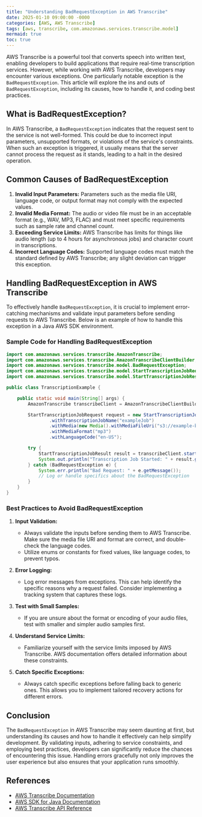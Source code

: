 ```yaml
---
title: "Understanding BadRequestException in AWS Transcribe"
date: 2025-01-10 09:00:00 -0000
categories: [AWS, AWS Transcribe]
tags: [aws, transcribe, com.amazonaws.services.transcribe.model]
mermaid: true
toc: true
---
```



AWS Transcribe is a powerful tool that converts speech into written text, enabling developers to build applications that require real-time transcription services. However, while working with AWS Transcribe, developers may encounter various exceptions. One particularly notable exception is the `BadRequestException`. This article will explore the ins and outs of `BadRequestException`, including its causes, how to handle it, and coding best practices.

## What is BadRequestException?

In AWS Transcribe, a `BadRequestException` indicates that the request sent to the service is not well-formed. This could be due to incorrect input parameters, unsupported formats, or violations of the service's constraints. When such an exception is triggered, it usually means that the server cannot process the request as it stands, leading to a halt in the desired operation.

## Common Causes of BadRequestException

1. **Invalid Input Parameters:** Parameters such as the media file URI, language code, or output format may not comply with the expected values.
2. **Invalid Media Format:** The audio or video file must be in an acceptable format (e.g., WAV, MP3, FLAC) and must meet specific requirements such as sample rate and channel count.
3. **Exceeding Service Limits:** AWS Transcribe has limits for things like audio length (up to 4 hours for asynchronous jobs) and character count in transcriptions.
4. **Incorrect Language Codes:** Supported language codes must match the standard defined by AWS Transcribe; any slight deviation can trigger this exception.

## Handling BadRequestException in AWS Transcribe

To effectively handle `BadRequestException`, it is crucial to implement error-catching mechanisms and validate input parameters before sending requests to AWS Transcribe. Below is an example of how to handle this exception in a Java AWS SDK environment.

### Sample Code for Handling BadRequestException

```java
import com.amazonaws.services.transcribe.AmazonTranscribe;
import com.amazonaws.services.transcribe.AmazonTranscribeClientBuilder;
import com.amazonaws.services.transcribe.model.BadRequestException;
import com.amazonaws.services.transcribe.model.StartTranscriptionJobRequest;
import com.amazonaws.services.transcribe.model.StartTranscriptionJobResult;

public class TranscriptionExample {

    public static void main(String[] args) {
        AmazonTranscribe transcribeClient = AmazonTranscribeClientBuilder.defaultClient();

        StartTranscriptionJobRequest request = new StartTranscriptionJobRequest()
                .withTranscriptionJobName("exampleJob")
                .withMedia(new Media().withMediaFileUri("s3://example-bucket/example-audio-file.mp3"))
                .withMediaFormat("mp3")
                .withLanguageCode("en-US");

        try {
            StartTranscriptionJobResult result = transcribeClient.startTranscriptionJob(request);
            System.out.println("Transcription Job Started: " + result.getTranscriptionJob().getTranscriptionJobName());
        } catch (BadRequestException e) {
            System.err.println("Bad Request: " + e.getMessage());
            // Log or handle specifics about the BadRequestException
        }
    }
}
```

### Best Practices to Avoid BadRequestException

1. **Input Validation:**
   - Always validate the inputs before sending them to AWS Transcribe. Make sure the media file URI and format are correct, and double-check the language codes.
   - Utilize enums or constants for fixed values, like language codes, to prevent typos.

2. **Error Logging:**
   - Log error messages from exceptions. This can help identify the specific reasons why a request failed. Consider implementing a tracking system that captures these logs.

3. **Test with Small Samples:**
   - If you are unsure about the format or encoding of your audio files, test with smaller and simpler audio samples first.

4. **Understand Service Limits:**
   - Familiarize yourself with the service limits imposed by AWS Transcribe. AWS documentation offers detailed information about these constraints.

5. **Catch Specific Exceptions:**
   - Always catch specific exceptions before falling back to generic ones. This allows you to implement tailored recovery actions for different errors.

## Conclusion

The `BadRequestException` in AWS Transcribe may seem daunting at first, but understanding its causes and how to handle it effectively can help simplify development. By validating inputs, adhering to service constraints, and employing best practices, developers can significantly reduce the chances of encountering this issue. Handling errors gracefully not only improves the user experience but also ensures that your application runs smoothly.

## References

- [AWS Transcribe Documentation](https://docs.aws.amazon.com/transcribe/index.html)
- [AWS SDK for Java Documentation](https://docs.aws.amazon.com/sdk-for-java/latest/developer-guide/home.html)
- [AWS Transcribe API Reference](https://docs.aws.amazon.com/transcribe/latest/APIReference/Welcome.html)